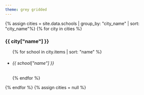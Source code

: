 ```yaml
---
theme: grey gridded
---
```


{% assign cities = site.data.schools | group_by: "city_name" | sort: "city_name"%}
{% for city in cities %}
  <h3>{{ city["name"] }}</h3>
  <ul>
    {% for school in city.items | sort: "name" %}
    <li class="school {{ city["name"] | slugify }}">
    <h6>{{ school["name"] }}</h6>
    </li>
    {% endfor %}
  </ul>
{% endfor %}
{% assign cities = null %}


